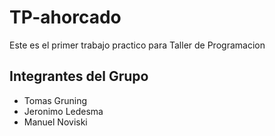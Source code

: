 # TP-ahorcado
Este es el primer trabajo practico para Taller de Programacion

<h2>Integrantes del Grupo</h2>
<ul>
    <li>Tomas Gruning</li>
    <li>Jeronimo Ledesma</li>
    <li>Manuel Noviski</li>
</ul>
